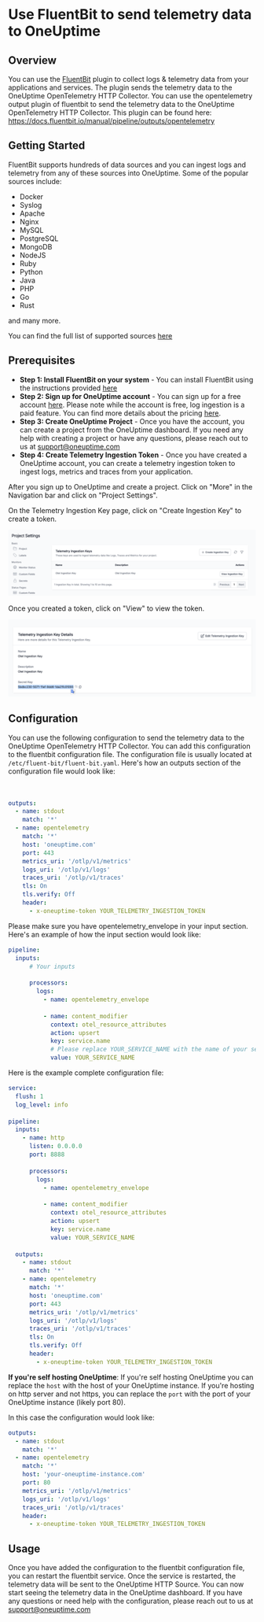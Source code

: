 # Use FluentBit to send telemetry data to OneUptime

## Overview

You can use the [FluentBit](https://docs.fluentbit.io/manual) plugin to collect logs & telemetry data from your applications and services. The plugin sends the telemetry data to the OneUptime OpenTelemetry HTTP Collector. You can use the opentelemetry output plugin of fluentbit to send the telemetry data to the OneUptime OpenTelemetry HTTP Collector. This plugin can be found here: https://docs.fluentbit.io/manual/pipeline/outputs/opentelemetry

## Getting Started

FluentBit supports hundreds of data sources and you can ingest logs and telemetry from any of these sources into OneUptime. Some of the popular sources include:

- Docker
- Syslog
- Apache
- Nginx
- MySQL
- PostgreSQL
- MongoDB
- NodeJS
- Ruby
- Python
- Java
- PHP
- Go
- Rust 

and many more. 

You can find the full list of supported sources [here](https://docs.fluentbit.io/manual)

## Prerequisites

- **Step 1: Install FluentBit on your system** - You can install FluentBit using the instructions provided [here](https://docs.fluentbit.io/manual/installation/getting-started-with-fluent-bit)
- **Step 2: Sign up for OneUptime account** -  You can sign up for a free account [here](https://oneuptime.com). Please note while the account is free, log ingestion is a paid feature. You can find more details about the pricing [here](https://oneuptime.com/pricing).
- **Step 3: Create OneUptime Project** - Once you have the account, you can create a project from the OneUptime dashboard. If you need any help with creating a project or have any questions, please reach out to us at support@oneuptime.com
- **Step 4: Create Telemetry Ingestion Token** - Once you have created a OneUptime account, you can create a telemetry ingestion token to ingest logs, metrics and traces from your application.

After you sign up to OneUptime and create a project. Click on "More" in the Navigation bar and click on "Project Settings".

On the Telemetry Ingestion Key page, click on "Create Ingestion Key" to create a token. 

![Create Service](/docs/static/images/TelemetryIngestionKeys.png)

Once you created a token, click on "View" to view the token.

![View Service](/docs/static/images/TelemetryIngestionKeyView.png)


## Configuration

You can use the following configuration to send the telemetry data to the OneUptime OpenTelemetry HTTP Collector. You can add this configuration to the fluentbit configuration file. The configuration file is usually located at `/etc/fluent-bit/fluent-bit.yaml`. Here's how an outputs section of the configuration file would look like:


```yaml


outputs:
  - name: stdout
    match: '*'
  - name: opentelemetry
    match: '*'
    host: 'oneuptime.com'
    port: 443
    metrics_uri: '/otlp/v1/metrics'
    logs_uri: '/otlp/v1/logs'
    traces_uri: '/otlp/v1/traces'
    tls: On
    tls.verify: Off
    header:
      - x-oneuptime-token YOUR_TELEMETRY_INGESTION_TOKEN

```

Please make sure you have opentelemetry_envelope in your input section. Here's an example of how the input section would look like:

```yaml
pipeline:
  inputs:
      # Your inputs

      processors:
        logs:
          - name: opentelemetry_envelope

          - name: content_modifier
            context: otel_resource_attributes
            action: upsert
            key: service.name
            # Please replace YOUR_SERVICE_NAME with the name of your service
            value: YOUR_SERVICE_NAME
```

Here is the example complete configuration file:

```yaml
service:
  flush: 1
  log_level: info

pipeline:
  inputs:
    - name: http
      listen: 0.0.0.0
      port: 8888

      processors:
        logs:
          - name: opentelemetry_envelope

          - name: content_modifier
            context: otel_resource_attributes
            action: upsert
            key: service.name
            value: YOUR_SERVICE_NAME

  outputs:
    - name: stdout
      match: '*'
    - name: opentelemetry
      match: '*'
      host: 'oneuptime.com'
      port: 443
      metrics_uri: '/otlp/v1/metrics'
      logs_uri: '/otlp/v1/logs'
      traces_uri: '/otlp/v1/traces'
      tls: On
      tls.verify: Off
      header:
        - x-oneuptime-token YOUR_TELEMETRY_INGESTION_TOKEN
```


**If you're self hosting OneUptime**: If you're self hosting OneUptime you can replace the `host` with the host of your OneUptime instance. If you're hosting on http server and not https, you can replace the `port` with the port of your OneUptime instance (likely port 80).

In this case the configuration would look like:

```yaml
outputs:
  - name: stdout
    match: '*'
  - name: opentelemetry
    match: '*'
    host: 'your-oneuptime-instance.com'
    port: 80
    metrics_uri: '/otlp/v1/metrics'
    logs_uri: '/otlp/v1/logs'
    traces_uri: '/otlp/v1/traces'
    header:
      - x-oneuptime-token YOUR_TELEMETRY_INGESTION_TOKEN
```

## Usage

Once you have added the configuration to the fluentbit configuration file, you can restart the fluentbit service. Once the service is restarted, the telemetry data will be sent to the OneUptime HTTP Source. You can now start seeing the telemetry data in the OneUptime dashboard. If you have any questions or need help with the configuration, please reach out to us at support@oneuptime.com
